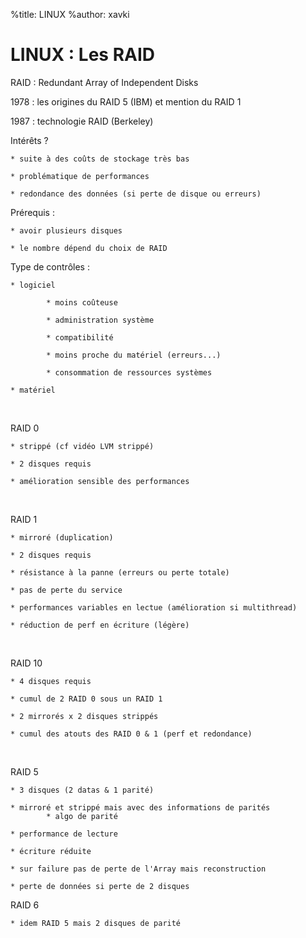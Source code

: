 %title: LINUX
%author: xavki


# LINUX : Les RAID


RAID : Redundant Array of Independent Disks

1978 : les origines du RAID 5 (IBM) et mention du RAID 1

1987 : technologie RAID (Berkeley)


Intérêts ?

	* suite à des coûts de stockage très bas

	* problématique de performances

	* redondance des données (si perte de disque ou erreurs)


Prérequis : 

	* avoir plusieurs disques

	* le nombre dépend du choix de RAID

Type de contrôles :

	* logiciel

			* moins coûteuse

			* administration système

			* compatibilité

			* moins proche du matériel (erreurs...)

			* consommation de ressources systèmes

	* matériel


<br>

RAID 0

	* strippé (cf vidéo LVM strippé)

	* 2 disques requis

	* amélioration sensible des performances

<br>

RAID 1

	* mirroré (duplication)

	* 2 disques requis

	* résistance à la panne (erreurs ou perte totale)

	* pas de perte du service

	* performances variables en lectue (amélioration si multithread)

	* réduction de perf en écriture (légère)

<br>

RAID 10

	* 4 disques requis

	* cumul de 2 RAID 0 sous un RAID 1

	* 2 mirrorés x 2 disques strippés
	
	* cumul des atouts des RAID 0 & 1 (perf et redondance)

<br>

RAID 5

	* 3 disques (2 datas & 1 parité)

	* mirroré et strippé mais avec des informations de parités
			* algo de parité

	* performance de lecture

	* écriture réduite

	* sur failure pas de perte de l'Array mais reconstruction

	* perte de données si perte de 2 disques

RAID 6

	* idem RAID 5 mais 2 disques de parité

